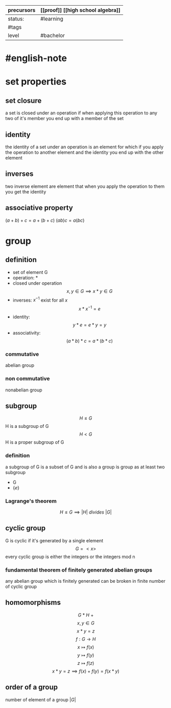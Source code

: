 | precursors | [[proof]] [[high school algebra]] |
| ---------- | --------------------------------- |
| status:    | #learning                         |
| #tags      |                                   |
| level      | #bachelor                         |
# #english-note
# set properties
## set closure
a set is closed under an operation if when applying this operation to any two of it's member you end up with a member of the set
## identity
the identity of a set under an operation is an element for which if you apply the operation to another element and the identity you end up with the other element
## inverses
two inverse element are element that when you apply the operation to them you get the identity
## associative property
$(a+b)+c=a+(b+c)$
$(ab)c=a(bc)$

# group
## definition
- set of element G
- operation: *
- closed under operation $$x,y \in G \implies x*y \in G$$
- inverses: $x^{-1}$ exist for all $x$ $$x*x^{-1}=e$$
- identity: $$y*e=e*y=y$$
- associativity: $$(a*b)*c=a*(b*c)$$
### commutative
abelian group
### non commutative
nonabelian group
## subgroup
$$H \leq G$$
H is a subgroup of G
$$H < G$$
H is a proper subgroup of G
### definition
a subgroup of G is a subset of G and is also a group
is group as at least two subgroup
- G
- $\{e\}$
### Lagrange's theorem
$$H \le G \implies |H|\ divides\ |G|$$
## cyclic group
G is cyclic if it's generated by a single element$$G = <x>$$every cyclic group is either the integers or the integers mod n
### fundamental theorem of finitely generated abelian groups
any abelian group which is finitely generated can be broken in finite number of cyclic group

## homomorphisms
$$G\ *\ H\ +$$
$$x,y\in G$$
$$x*y=z$$
$$f:G\to H$$
$$x \mapsto f(x)$$
$$y \mapsto f(y)$$
$$z \mapsto f(z)$$
$$x*y=z \implies f(x)+f(y)=f(x*y)$$


## order of a group
number of element of a group
$|G|$
